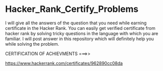 # Hacker_Rank_Certify_Problems
I will give all the answers of the question that you need while earning certificate in the Hacker Rank. You can easily get verified certificate from hacker rank by solving tricky questions in the language with which you are familiar. I will post answer in this repository which will definitely help you while solving the problem.


CERTIFICATION OF  ACHIEVMENTS ===>>

https://www.hackerrank.com/certificates/962890cc08da

